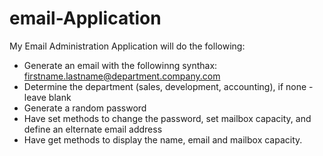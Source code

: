 # email-Application
My Email Administration Application will do the following:
- Generate an email with the followinng synthax: firstname.lastname@department.company.com
- Determine the department (sales, development, accounting), if none - leave blank
- Generate a random password
- Have set methods to change the password, set mailbox capacity, and define an elternate email address
- Have get methods to display the name, email and mailbox capacity.
